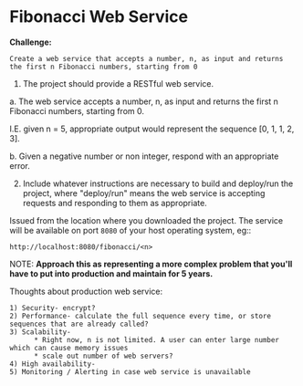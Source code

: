 # Fibonacci Web Service
**Challenge:**

```Create a web service that accepts a number, n, as input and returns the first n Fibonacci numbers, starting from 0```

1. The project should provide a RESTful web service.

  a. The web service accepts a number, n, as input and returns the first n Fibonacci numbers, starting from 0. 
  
  I.E. given n  = 5, appropriate output would represent the sequence [0, 1, 1, 2, 3].

  b. Given a negative number or non integer, respond with an appropriate error.

2. Include whatever instructions are necessary to build and deploy/run the project, where "deploy/run" means the web service is accepting requests and responding to them as appropriate.

Issued from the location where you downloaded the project. The service will be
available on port ``8080`` of your host operating system, eg::

  ``http://localhost:8080/fibonacci/<n>``

NOTE: 
    **Approach this as representing a more complex problem that you'll have to put into production and maintain for 5 years.**

Thoughts about production web service:
```
1) Security- encrypt?
2) Performance- calculate the full sequence every time, or store sequences that are already called?
3) Scalability-
      * Right now, n is not limited. A user can enter large number which can cause memory issues
      * scale out number of web servers?
4) High availability-
5) Monitoring / Alerting in case web service is unavailable
```
